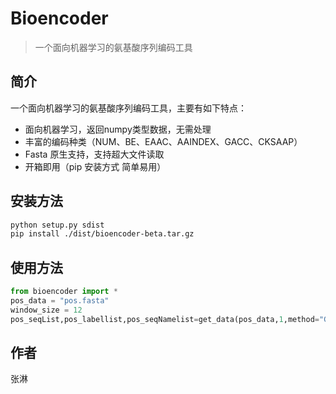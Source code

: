 # Bioencoder
> 一个面向机器学习的氨基酸序列编码工具

## 简介
一个面向机器学习的氨基酸序列编码工具，主要有如下特点：
- 面向机器学习，返回numpy类型数据，无需处理
- 丰富的编码种类（NUM、BE、EAAC、AAINDEX、GACC、CKSAAP）
- Fasta 原生支持，支持超大文件读取
- 开箱即用（pip 安装方式 简单易用）
  
## 安装方法
```bash
python setup.py sdist
pip install ./dist/bioencoder-beta.tar.gz
```
## 使用方法
```python
from bioencoder import *
pos_data = "pos.fasta"
window_size = 12
pos_seqList,pos_labellist,pos_seqNamelist=get_data(pos_data,1,method="GAAC",window_size=window_size)
```
## 作者
张淋

